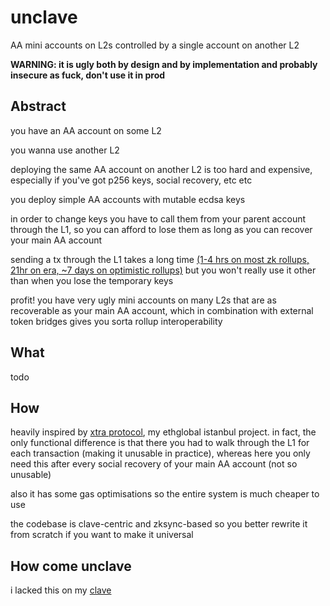 # unclave
AA mini accounts on L2s controlled by a single account on another L2

**WARNING: it is ugly both by design and by implementation and probably insecure as fuck, don't use it in prod**

## Abstract

you have an AA account on some L2

you wanna use another L2

deploying the same AA account on another L2 is too hard and expensive, especially if you've got p256 keys, social recovery, etc etc

you deploy simple AA accounts with mutable ecdsa keys

in order to change keys you have to call them from your parent account through the L1, so you can afford to lose them as long as you can recover your main AA account

sending a tx through the L1 takes a long time [(1-4 hrs on most zk rollups, 21hr on era, ~7 days on optimistic rollups)](https://l2beat.com/scaling/finality) but you won't really use it other than when you lose the temporary keys

profit! you have very ugly mini accounts on many L2s that are as recoverable as your main AA account, which in combination with external token bridges gives you sorta rollup interoperability

## What

todo

## How

heavily inspired by [xtra protocol](https://github.com/alexhooketh/xtra-protocol), my ethglobal istanbul project. in fact, the only functional difference is that there you had to walk through the L1 for each transaction (making it unusable in practice), whereas here you only need this after every social recovery of your main AA account (not so unusable)

also it has some gas optimisations so the entire system is much cheaper to use

the codebase is clave-centric and zksync-based so you better rewrite it from scratch if you want to make it universal

## How come unclave

i lacked this on my [clave](https://getclave.io)
